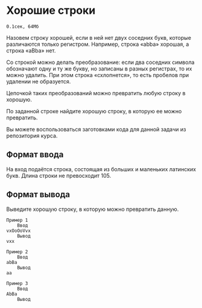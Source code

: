 # Хорошие строки
    0.1сек, 64Мб 
 
Назовем строку хорошей, если в ней нет двух соседних букв, которые различаются только регистром. Например, строка «abba» хорошая, а строка «aBba» нет.

Со строкой можно делать преобразование: если два соседних символа обозначают одну и ту же букву, но записаны в разных регистрах, то их можно удалить. При этом строка «схлопнется», то есть пробелов при удалении не образуется.

Цепочкой таких преобразований можно превратить любую строку в хорошую.

По заданной строке найдите хорошую строку, в которую ее можно превратить.

Вы можете воспользоваться заготовками кода для данной задачи из репозитория курса.

## Формат ввода
На вход подаётся строка, состоящая из больших и маленьких латинских букв. Длина строки не превосходит 105.
## Формат вывода
Выведите хорошую строку, в которую можно превратить данную.

    Пример 1
        Ввод
    vxOoOoVvx
        Вывод
    vxx

    Пример 2
        Ввод
    abBa
        Вывод
    aa

    Пример 3
        Ввод
    AbBa
        Вывод
